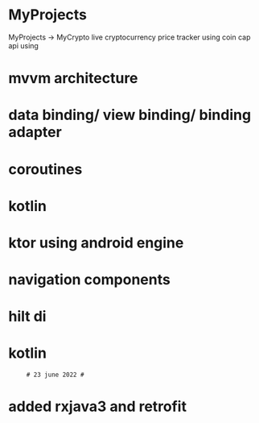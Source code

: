 # MyProjects
MyProjects -> MyCrypto
live cryptocurrency price tracker using coin cap api using
# mvvm architecture
# data binding/ view binding/ binding adapter
# coroutines
# kotlin
# ktor using android engine
# navigation components
# hilt di
# kotlin
         # 23 june 2022 #
# added rxjava3 and retrofit 
